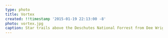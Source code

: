 ```yaml
---
type: photo
title: Vortex
created: !!timestamp '2015-01-19 22:13:00 -8'
photo: vortex.jpg
caption: Star trails above the Deschutes National Forrest from Dee Wright Observatory. Mount Washington, Three Fingered Jack, and Black Butte are peaking on the horizon.
---
```

